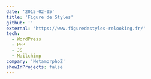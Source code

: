 ```yaml
---
date: '2015-02-05'
title: 'Figure de Styles'
github: ''
external: 'https://www.figuredestyles-relooking.fr/'
tech:
  - WordPress
  - PHP
  - JS
  - Mailchimp
company: 'NetamorphoZ'
showInProjects: false
---
```


